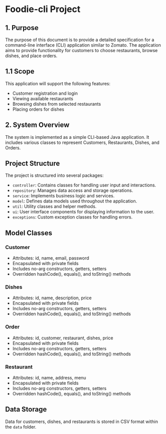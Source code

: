 
# Foodie-cli Project


## 1. Purpose
The purpose of this document is to provide a detailed specification for a command-line interface (CLI) application similar to Zomato. The application aims to provide functionality for customers to choose restaurants, browse dishes, and place orders.

## 1.1 Scope
This application will support the following features:
- Customer registration and login
- Viewing available restaurants
- Browsing dishes from selected restaurants
- Placing orders for dishes

## 2. System Overview
The system is implemented as a simple CLI-based Java application. It includes various classes to represent Customers, Restaurants, Dishes, and Orders.

## Project Structure

The project is structured into several packages:
- `controller`: Contains classes for handling user input and interactions.
- `repository`: Manages data access and storage operations.
- `service`: Implements business logic and services.
- `model`: Defines data models used throughout the application.
- `util`: Utility classes and helper methods.
- `ui`: User interface components for displaying information to the user.
- `exceptions`: Custom exception classes for handling errors.

## Model Classes

### Customer
- Attributes: id, name, email, password
- Encapsulated with private fields
- Includes no-arg constructors, getters, setters
- Overridden hashCode(), equals(), and toString() methods

### Dishes
- Attributes: id, name, description, price
- Encapsulated with private fields
- Includes no-arg constructors, getters, setters
- Overridden hashCode(), equals(), and toString() methods

### Order
- Attributes: id, customer, restaurant, dishes, price
- Encapsulated with private fields
- Includes no-arg constructors, getters, setters
- Overridden hashCode(), equals(), and toString() methods

### Restaurant
- Attributes: id, name, address, menu
- Encapsulated with private fields
- Includes no-arg constructors, getters, setters
- Overridden hashCode(), equals(), and toString() methods

## Data Storage

Data for customers, dishes, and restaurants is stored in CSV format within the `data` folder.

